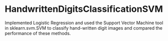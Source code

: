 # HandwrittenDigitsClassificationSVM
Implemented Logistic Regression and used the Support Vector Machine tool in sklearn.svm.SVM to classify hand-written digit images and compared the performance of these methods.
